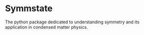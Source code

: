 # Symmstate

The python package dedicated to understanding symmetry and its application in condensed matter physics. 

